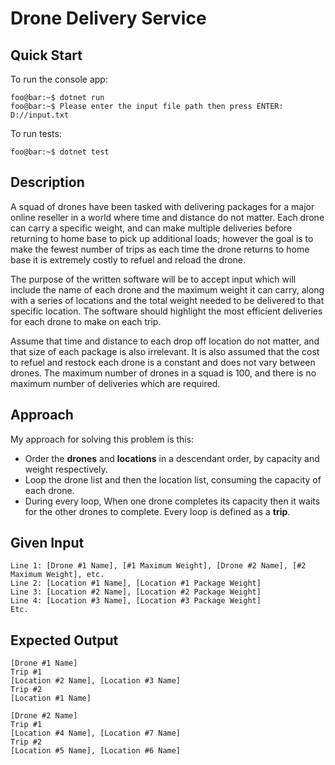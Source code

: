 # Drone Delivery Service

## Quick Start

To run the console app:
```console
foo@bar:~$ dotnet run
foo@bar:~$ Please enter the input file path then press ENTER: D://input.txt
```

To run tests:
```console
foo@bar:~$ dotnet test
```

## Description

A squad of drones have been tasked with delivering packages for a major online reseller in a world where time and distance do not matter.  Each drone can carry a specific weight, and can make multiple deliveries before returning to home base to pick up additional loads; however the goal is to make the fewest number of trips as each time the drone returns to home base it is extremely costly to refuel and reload the drone.

The purpose of the written software will be to accept input which will include the name of each drone and the maximum weight it can carry, along with a series of locations and the total weight needed to be delivered to that specific location.  The software should highlight the most efficient deliveries for each drone to make on each trip.

Assume that time and distance to each drop off location do not matter, and that size of each package is also irrelevant.  It is also assumed that the cost to refuel and restock each drone is a constant and does not vary between drones.  The maximum number of drones in a squad is 100, and there is no maximum number of deliveries which are required.

## Approach
My approach for solving this problem is this:

- Order the **drones** and **locations** in a descendant order, by capacity and weight respectively.
- Loop the drone list and then the location list, consuming the capacity of each drone.
- During every loop, When one drone completes its capacity then it waits for the other drones to complete. Every loop is defined as a **trip**.

## Given Input
```
Line 1: [Drone #1 Name], [#1 Maximum Weight], [Drone #2 Name], [#2 Maximum Weight], etc.
Line 2: [Location #1 Name], [Location #1 Package Weight]
Line 3: [Location #2 Name], [Location #2 Package Weight]
Line 4: [Location #3 Name], [Location #3 Package Weight]
Etc.
```
## Expected Output
```
[Drone #1 Name]
Trip #1
[Location #2 Name], [Location #3 Name]
Trip #2
[Location #1 Name]

[Drone #2 Name]
Trip #1
[Location #4 Name], [Location #7 Name]
Trip #2
[Location #5 Name], [Location #6 Name]
```
